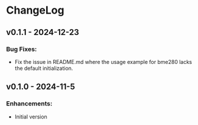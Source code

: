 # ChangeLog

## v0.1.1 - 2024-12-23

### Bug Fixes:

* Fix the issue in README.md where the usage example for bme280 lacks the default initialization.

## v0.1.0 - 2024-11-5

### Enhancements:

* Initial version